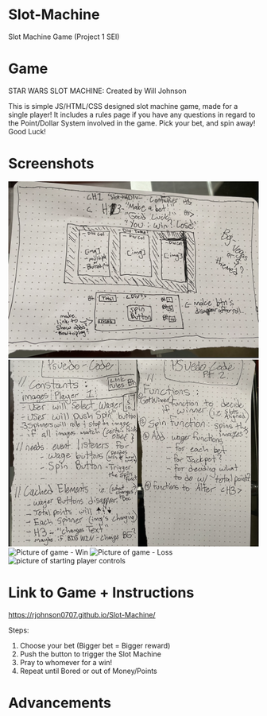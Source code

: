 # Slot-Machine
Slot Machine Game (Project 1 SEI)

# Game
STAR WARS SLOT MACHINE: Created by Will Johnson

  This is simple JS/HTML/CSS designed slot machine game, made for a single player! It
  includes a rules page if you have any questions in regard to the Point/Dollar System 
  involved in the game. Pick your bet, and spin away! Good Luck!
  
# Screenshots
![Wireframe for HTML](./Wireframe.png)
![Psuedo-Code(written)](./Psuedo-Code(written).png)
![Picture of game - Win](./gameWin.png)
![Picture of game - Loss](./gameLose.png)
![picture of starting player controls](./playerBox.png)

# Link to Game + Instructions
https://rjohnson0707.github.io/Slot-Machine/

Steps: 
1. Choose your bet (Bigger bet = Bigger reward)
2. Push the button to trigger the Slot Machine
3. Pray to whomever for a win!
4. Repeat until Bored or out of Money/Points

# Advancements 




